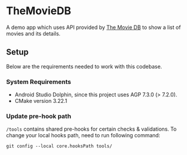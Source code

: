 # TheMovieDB
A demo app which uses API provided by [The Movie DB](https://developers.themoviedb.org/4) to show
a list of movies and its details.

## Setup
Below are the requirements needed to work with this codebase.

### System Requirements
- Android Studio Dolphin, since this project uses AGP 7.3.0 (> 7.2.0).
- CMake version 3.22.1

### Update pre-hook path
`/tools` contains shared pre-hooks for certain checks & validations.
To change your local hooks path, need to run following command:

```
git config --local core.hooksPath tools/
```